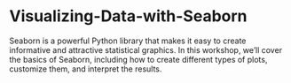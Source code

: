 # Visualizing-Data-with-Seaborn

Seaborn is a powerful Python library that makes it easy to create informative and attractive statistical graphics. In this workshop, we’ll cover the basics of Seaborn, including how to create different types of plots, customize them, and interpret the results.
